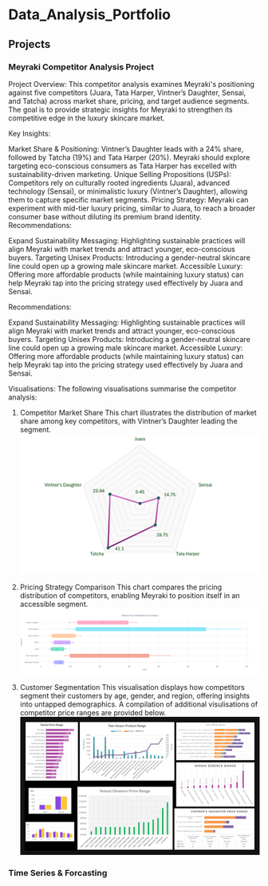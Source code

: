 # Data_Analysis_Portfolio

## Projects

### Meyraki Competitor Analysis Project

Project Overview: This competitor analysis examines Meyraki's positioning against five competitors (Juara, Tata Harper, Vintner’s Daughter, Sensai, and Tatcha) across market share, pricing, and target audience segments. The goal is to provide strategic insights for Meyraki to strengthen its competitive edge in the luxury skincare market.

Key Insights:

Market Share & Positioning: Vintner’s Daughter leads with a 24% share, followed by Tatcha (19%) and Tata Harper (20%). Meyraki should explore targeting eco-conscious consumers as Tata Harper has excelled with sustainability-driven marketing.
Unique Selling Propositions (USPs): Competitors rely on culturally rooted ingredients (Juara), advanced technology (Sensai), or minimalistic luxury (Vintner’s Daughter), allowing them to capture specific market segments.
Pricing Strategy: Meyraki can experiment with mid-tier luxury pricing, similar to Juara, to reach a broader consumer base without diluting its premium brand identity.
Recommendations:

Expand Sustainability Messaging: Highlighting sustainable practices will align Meyraki with market trends and attract younger, eco-conscious buyers.
Targeting Unisex Products: Introducing a gender-neutral skincare line could open up a growing male skincare market.
Accessible Luxury: Offering more affordable products (while maintaining luxury status) can help Meyraki tap into the pricing strategy used effectively by Juara and Sensai.

Recommendations:

Expand Sustainability Messaging: Highlighting sustainable practices will align Meyraki with market trends and attract younger, eco-conscious buyers.
Targeting Unisex Products: Introducing a gender-neutral skincare line could open up a growing male skincare market.
Accessible Luxury: Offering more affordable products (while maintaining luxury status) can help Meyraki tap into the pricing strategy used effectively by Juara and Sensai.

Visualisations:
The following visualisations summarise the competitor analysis:

1. Competitor Market Share
This chart illustrates the distribution of market share among key competitors, with Vintner’s Daughter leading the segment.
![Market Share Chart](Data/market_share.jpg)

2. Pricing Strategy Comparison
This chart compares the pricing distribution of competitors, enabling Meyraki to position itself in an accessible segment.
![Price Distribution Chart](Data/newplot.png)

3. Customer Segmentation
This visualisation displays how competitors segment their customers by age, gender, and region, offering insights into untapped demographics. A compilation of additional visulisations of competitor price ranges are provided below. 
![Compilation](Data/collated_vis-1.png)

### Time Series & Forcasting
